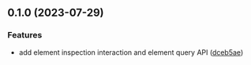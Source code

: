 

## 0.1.0 (2023-07-29)


### Features

* add element inspection interaction and element query API ([dceb5ae](https://github.com/wang1212/zrender-inspector/commit/dceb5ae74cf584757bedc1f60ec7d3acbd20ebe0))